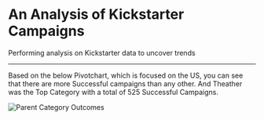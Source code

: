 # An Analysis of Kickstarter Campaigns
Performing analysis on Kickstarter data to uncover trends

---
Based on the below Pivotchart, which is focused on the US, you can see that there are more Successful campaigns than any other. And Theather was the Top Category  with a total of 525 Successful Campaigns.

![Parent Category Outcomes](https://user-images.githubusercontent.com/95304025/145131989-bc9d43d0-7eba-43bd-9dba-7da4e3a8405e.png)
